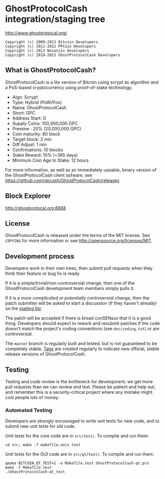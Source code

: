 GhostProtocolCash integration/staging tree
================================

http://www.ghostprotocal.org/
```
Copyright (c) 2009-2013 Bitcoin Developers
Copyright (c) 2011-2012 PPCoin Developers
Copyright (c) 2013 NovaCoin Developers
Copyright (c) 2018-2023 GhostProtocolCash Developers
```
What is GhostProtocolCash?
----------------

GhostProtocolCash is a lite version of Bitcoin using scrypt as algorithm and a PoS-based cryptocurrency using proof-of-stake technology.
 - Algo: Scrypt
 - Type: Hybrid (PoW/Pos)
 - Nama: GhostProtocolCash
 - Short: GPC
 - Address Start: G
 - Supply Coins: 100,000,000 GPC
 - Premine : 20% (20,000,000 GPC)
 - Coin maturity: 80 block
 - Target block: 2 min
 - Diff Adjust: 1 min
 - Confirmations: 10 blocks
 - Stake Reward: 10% (~365 days)
 - Minimum Coin Age to Stake: 12 hours

For more information, as well as an immediately useable, binary version of
the GhostProtocolCash client sofware, see https://github.com/gpcash/GhostProtocolCash/releases

Block Explorer
--------------
http://ghostprotocal.org:8888

License
-------

GhostProtocolCash is released under the terms of the MIT license. See `COPYING` for more
information or see http://opensource.org/licenses/MIT.

Development process
-------------------

Developers work in their own trees, then submit pull requests when they think
their feature or bug fix is ready.

If it is a simple/trivial/non-controversial change, then one of the GhostProtocolCash
development team members simply pulls it.

If it is a *more complicated or potentially controversial* change, then the patch
submitter will be asked to start a discussion (if they haven't already) on the
[mailing list](http://sourceforge.net/mailarchive/forum.php?forum_name=bitcoin-development).

The patch will be accepted if there is broad conSENsus that it is a good thing.
Developers should expect to rework and resubmit patches if the code doesn't
match the project's coding conventions (see `doc/coding.txt`) or are
controversial.

The `master` branch is regularly built and tested, but is not guaranteed to be
completely stable. [Tags](https://github.com/bitcoin/bitcoin/tags) are created
regularly to indicate new official, stable release versions of GhostProtocolCash.

Testing
-------

Testing and code review is the bottleneck for development; we get more pull
requests than we can review and test. Please be patient and help out, and
remember this is a security-critical project where any mistake might cost people
lots of money.

### Automated Testing

Developers are strongly encouraged to write unit tests for new code, and to
submit new unit tests for old code.

Unit tests for the core code are in `src/test/`. To compile and run them:

    cd src; make -f makefile.unix test

Unit tests for the GUI code are in `src/qt/test/`. To compile and run them:

    qmake BITCOIN_QT_TEST=1 -o Makefile.test GhostProtocolCash-qt.pro
    make -f Makefile.test
    ./GhostProtocolCash-qt_test
